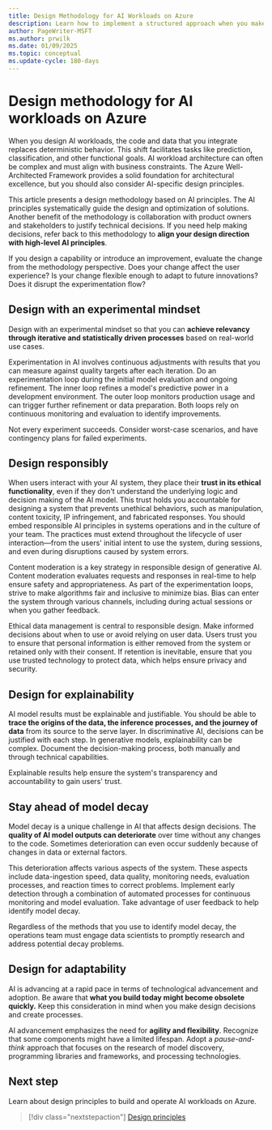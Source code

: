 ```yaml
---
title: Design Methodology for AI Workloads on Azure
description: Learn how to implement a structured approach when you make architectural design decisions and create processes for AI workloads on Azure.
author: PageWriter-MSFT
ms.author: prwilk
ms.date: 01/09/2025
ms.topic: conceptual
ms.update-cycle: 180-days  
---
```


# Design methodology for AI workloads on Azure

When you design AI workloads, the code and data that you integrate replaces deterministic behavior. This shift facilitates tasks like prediction, classification, and other functional goals. AI workload architecture can often be complex and must align with business constraints. The Azure Well-Architected Framework provides a solid foundation for architectural excellence, but you should also consider AI-specific design principles.

This article presents a design methodology based on AI principles. The AI principles systematically guide the design and optimization of solutions. Another benefit of the methodology is collaboration with product owners and stakeholders to justify technical decisions. If you need help making decisions, refer back to this methodology to **align your design direction with high-level AI principles**.

If you design a capability or introduce an improvement, evaluate the change from the methodology perspective. Does your change affect the user experience? Is your change flexible enough to adapt to future innovations? Does it disrupt the experimentation flow? 

## Design with an experimental mindset

Design with an experimental mindset so that you can **achieve relevancy through iterative and statistically driven processes** based on real-world use cases.

Experimentation in AI involves continuous adjustments with results that you can measure against quality targets after each iteration. Do an experimentation loop during the initial model evaluation and ongoing refinement. The inner loop refines a model's predictive power in a development environment. The outer loop monitors production usage and can trigger further refinement or data preparation. Both loops rely on continuous monitoring and evaluation to identify improvements.

Not every experiment succeeds. Consider worst-case scenarios, and have contingency plans for failed experiments.

## Design responsibly

When users interact with your AI system, they place their **trust in its ethical functionality**, even if they don't understand the underlying logic and decision making of the AI model. This trust holds you accountable for designing a system that prevents unethical behaviors, such as manipulation, content toxicity, IP infringement, and fabricated responses. You should embed responsible AI principles in systems operations and in the culture of your team. The practices must extend throughout the lifecycle of user interaction—from the users' initial intent to use the system, during sessions, and even during disruptions caused by system errors.

Content moderation is a key strategy in responsible design of generative AI. Content moderation evaluates requests and responses in real-time to help ensure safety and appropriateness. As part of the experimentation loops, strive to make algorithms fair and inclusive to minimize bias. Bias can enter the system through various channels, including during actual sessions or when you gather feedback.

Ethical data management is central to responsible design. Make informed decisions about when to use or avoid relying on user data. Users trust you to ensure that personal information is either removed from the system or retained only with their consent. If retention is inevitable, ensure that you use trusted technology to protect data, which helps ensure privacy and security.

## Design for explainability

AI model results must be explainable and justifiable. You should be able to **trace the origins of the data, the inference processes, and the journey of data** from its source to the serve layer. In discriminative AI, decisions can be justified with each step. In generative models, explainability can be complex. Document the decision-making process, both manually and through technical capabilities.

Explainable results help ensure the system's transparency and accountability to gain users' trust.

## Stay ahead of model decay

Model decay is a unique challenge in AI that affects design decisions. The **quality of AI model outputs can deteriorate** over time without any changes to the code. Sometimes deterioration can even occur suddenly because of changes in data or external factors.

This deterioration affects various aspects of the system. These aspects include data-ingestion speed, data quality, monitoring needs, evaluation processes, and reaction times to correct problems. Implement early detection through a combination of automated processes for continuous monitoring and model evaluation. Take advantage of user feedback to help identify model decay.

Regardless of the methods that you use to identify model decay, the operations team must engage data scientists to promptly research and address potential decay problems.

## Design for adaptability

AI is advancing at a rapid pace in terms of technological advancement and adoption. Be aware that **what you build today might become obsolete quickly.** Keep this consideration in mind when you make design decisions and create processes.

AI advancement emphasizes the need for **agility and flexibility**. Recognize that some components might have a limited lifespan. Adopt a *pause-and-think* approach that focuses on the research of model discovery, programming libraries and frameworks, and processing technologies.

## Next step

Learn about design principles to build and operate AI workloads on Azure.

> [!div class="nextstepaction"]
> [Design principles](./design-principles.md)